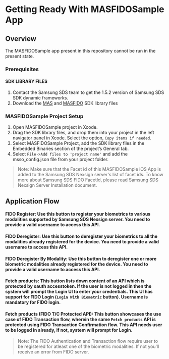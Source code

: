 # Getting Ready With MASFIDOSample App

## Overview

The MASFIDOSample app present in this repository cannot be run in the present state. 


### Prerequisites

#### SDK LIBRARY FILES

1. Contact the Samsung SDS team to get the 1.5.2 version of Samsung SDS SDK dynamic frameworks.
2. Download the [MAS](https://github.com/CAAPIM/Releases/blob/develop/MAS-1.5.00/iOS/iOS-MobileSDK-1.5.00.zip) and [MASFIDO](https://github.com/CAAPIM/Releases/blob/FIDO_space/MASFIDO-1.5.00/iOS/iOS-MASFIDOSDK-1.5.00.zip) SDK library files 


### MASFIDOSample Project Setup

1. Open MASFIDOSample project in Xcode.
2. Drag the SDK library files, and drop them into your project in the left navigator panel in Xcode. Select the option, `Copy items if needed`.
3. Select MASFIDOSample Project, add the SDK library files in the Embedded Binaries section of the project’s General tab.
3. Select `File->Add files to 'project name'` and add the msso_config.json file from your project folder.


> Note: Make sure that the Facet id of this MASFIDOSample iOS App is added to the Samsung SDS Nexsign server's list of facet ids.
> To know more about Samsung SDS FIDO FacetId, please read Samsung SDS Nexsign Server Installation document.

## Application Flow

#### FIDO Register: Use this button to register your biometrics to various modalities supported by Samsung SDS Nexsign server. You need to provide a valid username to access this API.

#### FIDO Deregister: Use this button to deregister your biometrics to all the modalities already registered for the device. You need to provide a valid username to access this API.

#### FIDO Deregister By Modality: Use this button to deregister one or more biometric modalities already registered for the device. You need to provide a valid username to access this API.

#### Fetch products: This button lists down content of an API which is protected by oauth accesstoken. If the user is not logged in then the system will prompt the Login UI to enter your credentials. This UI has support for FIDO Login (`Login With Biometric` button). Username is mandatory for FIDO login.

#### Fetch products (FIDO T/C Protected API): This button showcases the use case of FIDO Transaction flow, wherein the same `Fetch products` API is protected using FIDO Transaction Confirmation flow. This API needs user to be logged in already, if not, system will prompt for Login.

> Note: The FIDO Authentication and Transaction flow require user to be registered for atleast one of the biometric modalities. If not you'll receive an error from FIDO server.
